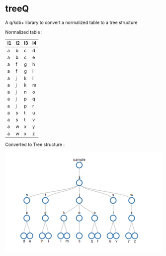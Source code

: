 # treeQ
A q/kdb+ library to convert a normalized table to a tree structure


Normalized table :

l1 |l2 |l3 |l4
---|---|---|---
a  |b  |c  |d
a  |b  |c  |e
a  |f  |g  |h
a  |f  |g  |i
a  |j  |k  |l
a  |j  |k  |m
a  |j  |n  |o
a  |j  |p  |q
a  |j  |p  |r
a  |s  |t  |u
a  |s  |t  |v
a  |w  |x  |y
a  |w  |x  |z

Converted to Tree structure :

![](tree.png?raw=true)
